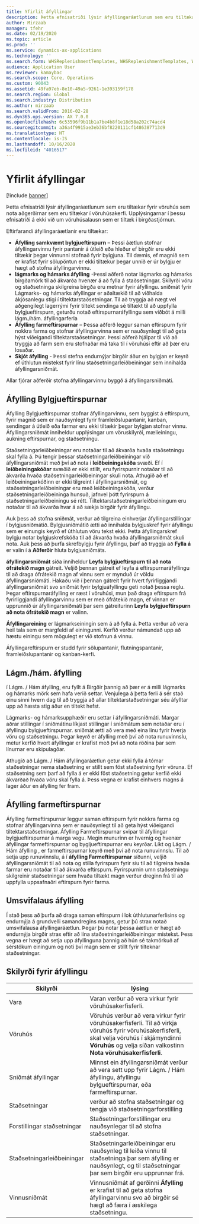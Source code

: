 ```yaml
---
title: Yfirlit áfyllingar
description: Þetta efnisatriði lýsir áfyllingaráætlunum sem eru tiltækar fyrir vöruhús sem nota aðgerðirnar sem eru tiltækar í vöruhúsakerfi.
author: Mirzaab
manager: tfehr
ms.date: 02/19/2020
ms.topic: article
ms.prod: ''
ms.service: dynamics-ax-applications
ms.technology: ''
ms.search.form: WHSReplenishmentTemplates, WHSReplenishmentTemplates, WHSInventFixedLocation
audience: Application User
ms.reviewer: kamaybac
ms.search.scope: Core, Operations
ms.custom: 90043
ms.assetid: 49fa97eb-8e10-49a5-9261-1e393159f178
ms.search.region: Global
ms.search.industry: Distribution
ms.author: mirzaab
ms.search.validFrom: 2016-02-28
ms.dyn365.ops.version: AX 7.0.0
ms.openlocfilehash: 6c53596f9b11b1a7be4b8f1e18d58a202c74acd4
ms.sourcegitcommit: a36a4f9915ae3eb36bf8220111cf1486387713d9
ms.translationtype: HT
ms.contentlocale: is-IS
ms.lasthandoff: 10/16/2020
ms.locfileid: "4016517"
---
```

# <a name="replenishment-overview"></a>Yfirlit áfyllingar

[!include [banner](../includes/banner.md)]

Þetta efnisatriði lýsir áfyllingaráætlunum sem eru tiltækar fyrir vöruhús sem nota aðgerðirnar sem eru tiltækar í vöruhúsakerfi. Upplýsingarnar í þessu efnisatriði á ekki við um vöruhúsalausn sem er tiltæk í birgðastjórnun.

Eftirfarandi áfyllingaráætlanir eru tiltækar:

- **Áfylling samkvæmt bylgjueftirspurn** – Þessi áætlun stofnar áfyllingarvinnu fyrir pantanir á útleið eða hleður ef birgðir eru ekki tiltækir þegar vinnunni stofnað fyrir bylgjuna. Til dæmis, ef magnið sem er krafist fyrir sölupöntun er ekki tiltækur þegar unnið er úr bylgju er hægt að stofna áfyllingarvinnu.
- **lágmarks og hámarks áfylling** -Þessi aðferð notar lágmarks og hámarks birgðamörk til að ákvarða hvenær á að fylla á staðsetningar. Skilyrði vöru og staðsetninga skilgreina birgða eru metnar fyrir áfyllingu. sniðmát fyrir Lágmarks- og hámarks áfyllingar er aðaltækið til að viðhalda ákjósanlegu stigi í tiltektarstaðsetningar. Til að tryggja að nægt vel aðgengilegt lagerrými fyrir tiltekt sendinga sé tiltækt til að uppfylla bylgjueftirspurn, geturðu notað eftirspurnaráfyllingu sem viðbót á milli lágm./hám. áfyllingarferla
- **Áfylling farmeftirspurnar** – Þessa aðferð leggur saman eftirspurn fyrir nokkra farma og stofnar áfyllingarvinna sem er nauðsynlegt til að geta hýst viðeigandi tiltektarstaðsetningar. Þessi aðferð hjálpar til við að tryggja að farm sem eru stofnaðar má taka til í vöruhúsi eftir að þær eru losaðar.
- **Skjót áfylling** - Þessi stefna endurnýjar birgðir áður en bylgjan er keyrð ef úthlutun mistekst fyrir línu staðsetningarleiðbeiningar sem innihalda áfyllingarsniðmát. 

Allar fjórar aðferðir stofna áfyllingarvinnu byggð á áfyllingarsniðmáti.

## <a name="wave-demand-replenishment"></a>Áfylling Bylgjueftirspurnar
Áfylling Bylgjueftirspurnar stofnar áfyllingarvinnu, sem byggist á eftirspurn, fyrir magnið sem er nauðsynlegt fyrir framleiðslupantanir, kanban, sendingar á útleið eða farmar eru ekki tiltækir þegar bylgjan stofnar vinnu. Áfyllingarsniðmát inniheldur upplýsingar um vöruskilyrði, mælieiningu, aukning eftirspurnar, og staðsetningu. 

Staðsetningarleiðbeiningar eru notaðar til að ákvarða hvaða staðsetningu skal fylla á. Þú tengir þessar staðsetningarleiðbeiningar við áfyllingarsniðmát með því að nota í **leiðbeiningakóða** svæði. Ef í **leiðbeiningakóðar** svæðið er ekki stillt, eru fyrirspurnir notaðar til að ákvarða hvaða staðsetningarleiðbeiningar skuli nota. Athugið að ef leiðbeiningarkóðinn er ekki tilgreint í áfyllingarsniðmát, og staðsetningarleiðbeiningar eru með leiðbeiningakóða, verður staðsetningarleiðbeininga hunsuð, jafnvel þótt fyrirspurn á staðsetningarleiðbeiningu sé rétt. Tiltektarstaðsetningarleiðbeiningum eru notaðar til að ákvarða hvar á að sækja birgðir fyrir áfyllingu. 

Auk þess að stofna sniðmát, verður að tilgreina einhverjar áfyllingarstillingar í bylgjusniðmátið. Bylgjusniðmátið ætti að innihalda bylgjuskref fyrir áfyllingu sem er einungis keyrð ef úthlutun vöru tekst ekki. Þetta áfyllingarskref bylgju notar bylgjuskrefskóða til að ákvarða hvaða áfyllingarsniðmát skuli nota. Auk þess að þurfa skrefbylgju fyrir áfyllingu, þarf að tryggja að **Fylla á** er valin í á **Aðferðir** hluta bylgjusniðmáts. 

**áfyllingarsniðmát** síða inniheldur **Leyfa bylgjueftirspurn til að nota ófrátekið magn** gátreit. Veljið þennan gátreit ef leyfa á eftirspurnaráfyllingu til að draga ófrátekið magn af vinnu sem er mynduð úr völdu áfyllingarsniðmáti. Hakaðu við í þennan gátreit fyrir hvert fyrirliggjandi áfyllingarsniðmát svo sniðmát fyrir bylgjuáfyllingu geti notað þessa reglu. Þegar eftirspurnaráfylling er ræst í vöruhúsi, mun það draga eftirspurn frá fyrirliggjandi áfyllingarvinnu sem er með ófrátekið magn, ef vinnan er upprunnið úr áfyllingarsniðmáti þar sem gátreiturinn **Leyfa bylgjueftirspurn að nota ófrátekið magn** er valinn.

**Áfyllingareining** er lágmarkseiningin sem á að fylla á. Þetta verður að vera heil tala sem er margfeldi af einingunni. Kerfið verður námundað upp að hæstu einingu sem mögulegt er við stofnun á vinnu.

Áfyllingareftirspurn er studd fyrir sölupantanir, flutningspantanir, framleiðslupantanir og kanban-kerfi. 

## <a name="minmax-replenishment"></a>Lágm./hám. áfylling
í Lágm. / Hám áfylling, eru fyllt á Birgðir þannig að þær er á milli lágmarks og hámarks mörk sem hafa verið settar. Venjulega á þetta ferli á sér stað einu sinni hvern dag til að tryggja að allar tiltektarstaðsetningar séu áfylltar upp að hæsta stig áður en tiltekt hefst. 

Lágmarks- og hámarksupphæðir eru settar í áfyllingarsniðmáti. Margar aðrar stillingar í sniðmátinu líkjast stillingar í sniðmátum sem notaðar eru í áfyllingu bylgjueftirspurnar. sniðmát ætti að vera með eina línu fyrir hverja vöru og staðsetningu. Þegar keyrð er áfylling með því að nota runuvinnslu, metur kerfið hvort áfyllingar er krafist með því að nota röðina þar sem línurnar eru skipulagðar. 

Athugið að Lágm. / Hám áfyllingaráætlun getur ekki fylla á tómar staðsetningar nema staðsetning er stillt sem föst staðsetning fyrir vöruna. Ef staðsetning sem þarf að fylla á er ekki föst staðsetning getur kerfið ekki ákvarðað hvaða vöru skal fylla á. Þess vegna er krafist einhvers magns á lager áður en áfylling fer fram.

## <a name="load-demand-replenishment"></a>Áfylling farmeftirspurnar
Áfylling farmeftirspurnar leggur saman eftirspurn fyrir nokkra farma og stofnar áfyllingarvinna sem er nauðsynlegt til að geta hýst viðeigandi tiltektarstaðsetningar. Áfylling Farmeftirspurnar svipar til áfyllingar bylgjueftirspurnar á marga vegu. Megin munurinn er hvernig og hvenær áfyllingar farmeftirspurnar og bygljueftirspurnar eru keyrðar. Líkt og Lágm. / Hám áfylling , er farmeftirspurnar keyrð með því að nota runuvinnslu. Til að setja upp runuvinnslu, á í **áfylling Farmeftirspurnar** síðunni, veljið áfyllingarsniðmát til að nota og stilla fyrirspurn fyrir síu til að tilgreina hvaða farmar eru notaðar til að ákvarða eftirspurn. Fyrirspurnin umn staðsetningu skilgreinir staðsetningar sem hvaða tiltækt magn verður dreginn frá til að uppfylla uppsafnaðri eftirspurn fyrir farma.

## <a name="immediate-replenishment"></a>Umsvifalaus áfylling
Í stað þess að þurfa að draga saman eftirspurn í lok úthlutunarferlisins og endurnýja á grundvelli samandregins magns, getur þú strax notað umsvifalausa áfyllingaráætlun. Þegar þú notar þessa áætlun er hægt að endurnýja birgðir strax eftir að lína staðsetningarleiðbeiningar mistekst. Þess vegna er hægt að setja upp áfyllinguna þannig að hún sé takmörkuð af sérstökum einingum og noti því magn sem er stillt fyrir tilteknar staðsetningar.

## <a name="replenishment-prerequisites"></a>Skilyrði fyrir áfyllingu

|      Skilyrði       |                                                                                                                                lýsing                                                                                                                                 |
|-------------------------|----------------------------------------------------------------------------------------------------------------------------------------------------------------------------------------------------------------------------------------------------------------------------|
|          Vara           |                                                                                                        Varan verður að vera virkur fyrir vöruhúsakerfisferli.                                                                                                        |
|        Vöruhús        | Vöruhús verður að vera virkur fyrir vöruhúsakerfisferli. Til að virkja vöruhús fyrir vöruhúsakerfisferli, skal velja vöruhús í skjámyndinni <strong>Vöruhús</strong> og velja síðan valkostinn <strong>Nota vöruhúsakerfisferli</strong>. |
| Sniðmát áfyllingar |                                                                   Minnst ein áfyllingarsniðmát verður að vera sett upp fyrir Lágm. / Hám áfyllingu, áfyllingu bylgueftirspurnar, eða farmeftirspurnar.                                                                   |
|        Staðsetningar        |                                                                                                       verður að stofna staðsetningar og tengja við staðsetningarforstilling                                                                                                       |
|    Forstillingar staðsetningar    |                                                                                                        Staðsetningarforstillingar eru nauðsynlegar til að stofna staðsetningar.                                                                                                        |
|   Staðsetningarleiðbeiningar   |                                                       Staðsetningarleiðbeiningar eru nauðsynleg til leiða vinnu til staðsetninga þar sem áfylling er nauðsynlegt, og til staðsetningar þar sem birgðir eru upprunnar frá.                                                        |
|     Vinnusniðmát      |                                                   Vinnusniðmát af gerðinni <strong>Áfylling</strong> er krafist til að geta stofna áfyllingarvinnu svo að birgðir sé hægt að færa í æskilega staðsetningu.                                                    |

